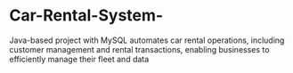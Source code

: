 # Car-Rental-System-
Java-based project with MySQL automates car rental operations, including customer management and rental transactions, enabling businesses to efficiently manage their fleet and data
